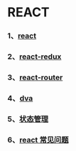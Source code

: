 # REACT

### 1、[react](/REACT/react)

### 2、[react-redux](/REACT/react-redux)

### 3、[react-router](/REACT/react-router)

### 4、[dva](/REACT/dva)

### 5、[状态管理](/REACT/状态管理)

### 6、[react 常见问题](/REACT/react常见问题)
